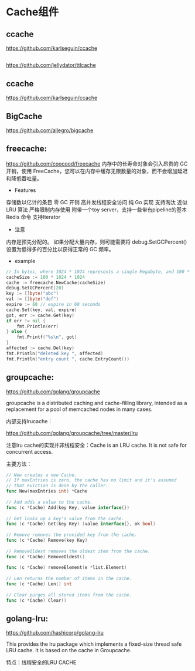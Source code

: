 # Cache组件

## ccache

https://github.com/karlseguin/ccache

##

https://github.com/jellydator/ttlcache

## ccache

https://github.com/karlseguin/ccache

## BigCache

https://github.com/allegro/bigcache

## freecache:

https://github.com/coocood/freecache
内存中的长寿命对象会引入昂贵的 GC 开销，使用 FreeCache，您可以在内存中缓存无限数量的对象，而不会增加延迟和降低吞吐量。

* Features

存储数以亿计的条目
零 GC 开销
高并发线程安全访问
纯 Go 实现
支持淘汰
近似 LRU 算法
严格限制内存使用
附带一个toy server，支持一些带有pipeline的基本 Redis 命令
支持Iterator

* 注意

内存是预先分配的。
如果分配大量内存，则可能需要将 debug.SetGCPercent() 设置为低得多的百分比以获得正常的 GC 频率。

* example
```go
// In bytes, where 1024 * 1024 represents a single Megabyte, and 100 * 1024*1024 represents 100 Megabytes.
cacheSize := 100 * 1024 * 1024
cache := freecache.NewCache(cacheSize)
debug.SetGCPercent(20)
key := []byte("abc")
val := []byte("def")
expire := 60 // expire in 60 seconds
cache.Set(key, val, expire)
got, err := cache.Get(key)
if err != nil {
    fmt.Println(err)
} else {
    fmt.Printf("%s\n", got)
}
affected := cache.Del(key)
fmt.Println("deleted key ", affected)
fmt.Println("entry count ", cache.EntryCount())
```

## groupcache:

https://github.com/golang/groupcache

groupcache is a distributed caching and cache-filling library, intended as a replacement for a pool of memcached nodes in many cases.

内部支持lrucache：

https://github.com/golang/groupcache/tree/master/lru

注意lru cache的实现并非线程安全：Cache is an LRU cache. It is not safe for concurrent access.

主要方法：
```go
// New creates a new Cache.
// If maxEntries is zero, the cache has no limit and it's assumed
// that eviction is done by the caller.
func New(maxEntries int) *Cache 
 
// Add adds a value to the cache.
func (c *Cache) Add(key Key, value interface{}) 
 
// Get looks up a key's value from the cache.
func (c *Cache) Get(key Key) (value interface{}, ok bool)
 
// Remove removes the provided key from the cache.
func (c *Cache) Remove(key Key)
 
// RemoveOldest removes the oldest item from the cache.
func (c *Cache) RemoveOldest()
 
func (c *Cache) removeElement(e *list.Element) 
 
// Len returns the number of items in the cache.
func (c *Cache) Len() int 
 
// Clear purges all stored items from the cache.
func (c *Cache) Clear() 
```

## golang-lru:

https://github.com/hashicorp/golang-lru

This provides the lru package which implements a fixed-size thread safe LRU cache. It is based on the cache in Groupcache.

特点：线程安全的LRU CACHE
